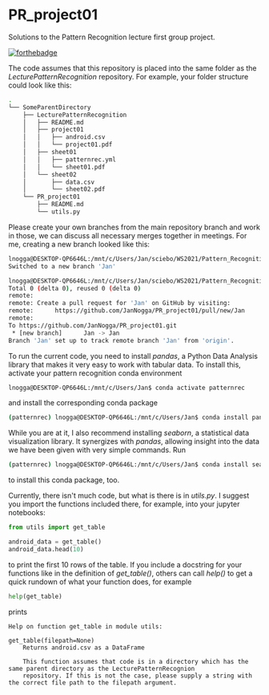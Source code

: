 # PR_project01
Solutions to the Pattern Recognition lecture first group project.

[![forthebadge](https://forthebadge.com/images/badges/works-on-my-machine.svg)](https://forthebadge.com)

The code assumes that this repository is placed into the same folder as the *LecturePatternRecognition* repository. For example, your folder structure could look like this:

```bash
.
└── SomeParentDirectory
    ├── LecturePatternRecognition
    │   ├── README.md
    │   ├── project01
    │   │   ├── android.csv
    │   │   └── project01.pdf
    │   ├── sheet01
    │   │   ├── patternrec.yml
    │   │   └── sheet01.pdf
    │   └── sheet02
    │       ├── data.csv
    │       └── sheet02.pdf
    └── PR_project01
        ├── README.md
        └── utils.py
```

Please create your own branches from the main repository branch and work in those, we can discuss all necessary merges together in meetings. For me, creating a new branch looked like this:

```bash
lnogga@DESKTOP-QP6646L:/mnt/c/Users/Jan/sciebo/WS2021/Pattern_Recognition/PR_project01$ git checkout -b Jan
Switched to a new branch 'Jan'

lnogga@DESKTOP-QP6646L:/mnt/c/Users/Jan/sciebo/WS2021/Pattern_Recognition/PR_project01$ git push --set-upstream origin Jan
Total 0 (delta 0), reused 0 (delta 0)
remote:
remote: Create a pull request for 'Jan' on GitHub by visiting:
remote:      https://github.com/JanNogga/PR_project01/pull/new/Jan
remote:
To https://github.com/JanNogga/PR_project01.git
 * [new branch]      Jan -> Jan
Branch 'Jan' set up to track remote branch 'Jan' from 'origin'.
```
To run the current code, you need to install *pandas*, a Python Data Analysis library that makes it very easy to work with tabular data. To install this, activate your pattern recognition conda environment

```bash
lnogga@DESKTOP-QP6646L:/mnt/c/Users/Jan$ conda activate patternrec
```

and install the corresponding conda package

```bash
(patternrec) lnogga@DESKTOP-QP6646L:/mnt/c/Users/Jan$ conda install pandas
```

While you are at it, I also recommend installing *seaborn*, a statistical data visualization library. It synergizes with *pandas*, allowing insight into the data we have been given with very simple commands. Run 

```bash
(patternrec) lnogga@DESKTOP-QP6646L:/mnt/c/Users/Jan$ conda install seaborn
```

to install this conda package, too. 

Currently, there isn't much code, but what is there is in *utils.py*. I suggest you import the functions included there, for example, into your jupyter notebooks:

```python
from utils import get_table

android_data = get_table()
android_data.head(10)
```

to print the first 10 rows of the table. If you include a docstring for your functions like in the definition of *get_table()*, others can call *help()* to get a quick rundown of what your function does, for example

```python
help(get_table)
```

prints

```
Help on function get_table in module utils:

get_table(filepath=None)
    Returns android.csv as a DataFrame
    
    This function assumes that code is in a directory which has the same parent directory as the LecturePatternRecognion
    repository. If this is not the case, please supply a string with the correct file path to the filepath argument.
```
